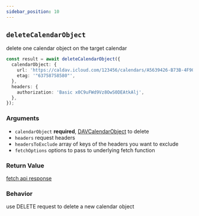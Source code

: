 ```yaml
---
sidebar_position: 10
---
```


## `deleteCalendarObject`

delete one calendar object on the target calendar

```ts
const result = await deleteCalendarObject({
  calendarObject: {
    url: 'https://caldav.icloud.com/123456/calendars/A5639426-B73B-4F90-86AB-D70F7F603E75/test.ics',
    etag: '"63758758580"',
  },
  headers: {
    authorization: 'Basic x0C9uFWd9Vz8OwS0DEAtkAlj',
  },
});
```

### Arguments

- `calendarObject` **required**, [DAVCalendarObject](../types/DAVCalendarObject.md) to delete
- `headers` request headers
- `headersToExclude` array of keys of the headers you want to exclude
- `fetchOptions` options to pass to underlying fetch function

### Return Value

[fetch api response](https://developer.mozilla.org/en-US/docs/Web/API/Response)

### Behavior

use DELETE request to delete a new calendar object
